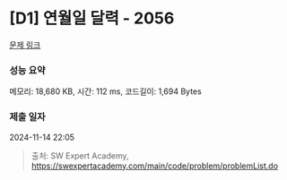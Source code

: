 # [D1] 연월일 달력 - 2056 

[문제 링크](https://swexpertacademy.com/main/code/problem/problemDetail.do?contestProbId=AV5QLkdKAz4DFAUq) 

### 성능 요약

메모리: 18,680 KB, 시간: 112 ms, 코드길이: 1,694 Bytes

### 제출 일자

2024-11-14 22:05



> 출처: SW Expert Academy, https://swexpertacademy.com/main/code/problem/problemList.do
